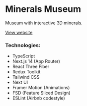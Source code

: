 # Minerals Museum

Museum with interactive 3D minerals.

[View website](https://mineralsmuseum.vercel.app)

### Technologies:
- TypeScript
- Next.js 14 (App Router)
- React Three Fiber 
- Redux Toolkit
- Tailwind CSS
- Next UI
- Framer Motion (Animations)
- FSD (Feature Sliced Design)
- ESLint (Airbnb codestyle)
